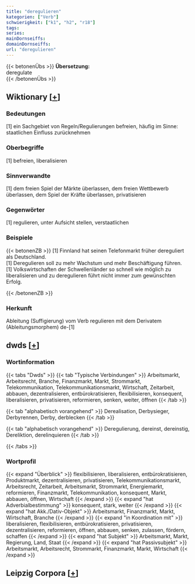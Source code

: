 ```yaml
---
title: "deregulieren"
kategorien: ["Verb"]
schwierigkeit: ["k1", "h2", "r18"]
tags:
series:
mainDornseiffs:
domainDornseiffs:
url: "deregulieren"
---
```


{{< betonenÜbs >}}
**Übersetzung:**  
deregulate  
{{< /betonenÜbs >}}

## Wiktionary [[+](https://de.wiktionary.org/wiki/deregulieren)]

### Bedeutungen
[1] ein Sachgebiet von Regeln/Regulierungen befreien, häufig im Sinne: staatlichen Einfluss zurücknehmen  

### Oberbegriffe
[1] befreien, liberalisieren  

### Sinnverwandte
[1] dem freien Spiel der Märkte überlassen, dem freien Wettbewerb überlassen, dem Spiel der Kräfte überlassen, privatisieren  

### Gegenwörter
[1] regulieren, unter Aufsicht stellen, verstaatlichen  

### Beispiele
{{< betonenZB >}}
[1] Finnland hat seinen Telefonmarkt früher dereguliert als Deutschland.  
[1] Deregulieren soll zu mehr Wachstum und mehr Beschäftigung führen.  
[1] Volkswirtschaften der Schwellenländer so schnell wie möglich zu liberalisieren und zu deregulieren führt nicht immer zum gewünschten Erfolg.  

{{< /betonenZB >}}
### Herkunft
Ableitung (Suffigierung) vom Verb regulieren mit dem Derivatem (Ableitungsmorphem) de-[1]  



## dwds [[+](https://www.dwds.de/wb/deregulieren)]

### Wortinformation
{{< tabs "Dwds" >}}
{{< tab "Typische Verbindungen" >}}
Arbeitsmarkt, Arbeitsrecht, Branche, Finanzmarkt, Markt, Strommarkt, Telekommunikation, Telekommunikationsmarkt, Wirtschaft, Zeitarbeit, abbauen, dezentralisieren, entbürokratisieren, flexibilisieren, konsequent, liberalisieren, privatisieren, reformieren, senken, weiter, öffnen
{{< /tab >}}

{{< tab "alphabetisch vorangehend" >}}
Derealisation, Derbysieger, Derbyrennen, Derby, derblecken
{{< /tab >}}

{{< tab "alphabetisch vorangehend" >}}
Deregulierung, dereinst, dereinstig, Dereliktion, derelinquieren
{{< /tab >}}

{{< /tabs >}}

### Wortprofil
{{< expand "Überblick" >}} flexibilisieren, liberalisieren, entbürokratisieren, Produktmarkt, dezentralisieren, privatisieren, Telekommunikationsmarkt, Arbeitsrecht, Zeitarbeit, Arbeitsmarkt, Strommarkt, Energiemarkt, reformieren, Finanzmarkt, Telekommunikation, konsequent, Markt, abbauen, öffnen, Wirtschaft {{< /expand >}}
{{< expand "hat Adverbialbestimmung" >}} konsequent, stark, weiter {{< /expand >}}
{{< expand "hat Akk./Dativ-Objekt" >}} Arbeitsmarkt, Finanzmarkt, Markt, Wirtschaft, Branche {{< /expand >}}
{{< expand "in Koordination mit" >}} liberalisieren, flexibilisieren, entbürokratisieren, privatisieren, dezentralisieren, reformieren, öffnen, abbauen, senken, zulassen, fördern, schaffen {{< /expand >}}
{{< expand "hat Subjekt" >}} Arbeitsmarkt, Markt, Regierung, Land, Staat {{< /expand >}}
{{< expand "hat Passivsubjekt" >}} Arbeitsmarkt, Arbeitsrecht, Strommarkt, Finanzmarkt, Markt, Wirtschaft {{< /expand >}}

## Leipzig Corpora [[+](https://corpora.uni-leipzig.de/en/res?word=deregulieren&corpusId=deu_newscrawl-public_2018)]


